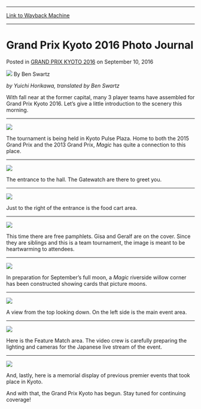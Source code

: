 
---
[Link to Wayback Machine](https://web.archive.org/web/20170415003038/http://magic.wizards.com/en/events/coverage/gpkyo16/grand-prix-kyoto-2016-photo-journal-2016-09-10)

[_metadata_:author]:- "Ben Swartz"
[_metadata_:description]:- "by Yuichi Horikawa, translated by Ben Swartz&#13; &#13; With fall near at the former capital, many 3 player teams have assembled for Grand Prix Kyoto 2016. Let’s give a little introduction to the scenery this morning.&#13; &#13; &#13; &#13; The tournament is being held in Kyoto Pulse Plaza. Home to both the 2015 Grand Prix and the 2013 Grand Prix, Magic has quite a connection to this place."
[_metadata_:generator]:- "Drupal 7 (http://drupal.org)"
[_metadata_:node]:- "1062841"
[_metadata_:publish_date]:- "2016-09-10"
[_metadata_:source]:- "div-main-content"
[_metadata_:title]:- "Grand Prix Kyoto 2016 Photo Journal"
[_metadata_:wayback_capture_timestamp]:- "2017-04-15 00:30:38"
[_metadata_:wayback_raw_url]:- "https://web.archive.org/web/20170415003038id_/http://magic.wizards.com/en/events/coverage/gpkyo16/grand-prix-kyoto-2016-photo-journal-2016-09-10"
[_metadata_:wayback_url]:- "http://magic.wizards.com/en/events/coverage/gpkyo16/grand-prix-kyoto-2016-photo-journal-2016-09-10"
---


Grand Prix Kyoto 2016 Photo Journal
===================================



 Posted in [GRAND PRIX KYOTO 2016](/en/events/coverage/gpkyo16)
 on September 10, 2016 






![](https://media.magic.wizards.com/styles/auth_small/public/images/person/benswa-author.jpg)
By Ben Swartz











*by Yuichi Horikawa, translated by Ben Swartz*


With fall near at the former capital, many 3 player teams have assembled for Grand Prix Kyoto 2016. Let’s give a little introduction to the scenery this morning.




---

![](https://media.wizards.com/2016/events/gpkyo16/gpkyoto2016kaijo01.jpg)


The tournament is being held in Kyoto Pulse Plaza. Home to both the 2015 Grand Prix and the 2013 Grand Prix, *Magic* has quite a connection to this place.




---

![](https://media.wizards.com/2016/events/gpkyo16/gpkyoto2016kaijo02.jpg)


The entrance to the hall. The Gatewatch are there to greet you.




---

![](https://media.wizards.com/2016/events/gpkyo16/gpkyoto2016kaijo03.jpg)


Just to the right of the entrance is the food cart area.




---

![](https://media.wizards.com/2016/events/gpkyo16/gpkyoto2016kaijo04.jpg)


This time there are free pamphlets. Gisa and Geralf are on the cover. Since they are siblings and this is a team tournament, the image is meant to be heartwarming to attendees.




---

![](https://media.wizards.com/2016/events/gpkyo16/gpkyoto2016kaijo06.jpg)


In preparation for September’s full moon, a *Magic* riverside willow corner has been constructed showing cards that picture moons.




---

![](https://media.wizards.com/2016/events/gpkyo16/gpkyoto2016kaijo08.jpg)


A view from the top looking down. On the left side is the main event area.




---

![](https://media.wizards.com/2016/events/gpkyo16/gpkyoto2016kaijo09.jpg)


Here is the Feature Match area. The video crew is carefully preparing the lighting and cameras for the Japanese live stream of the event.




---

![](https://media.wizards.com/2016/events/gpkyo16/gpkyoto2016kaijo10.jpg)


And, lastly, here is a memorial display of previous premier events that took place in Kyoto.


And with that, the Grand Prix Kyoto has begun. Stay tuned for continuing coverage!








